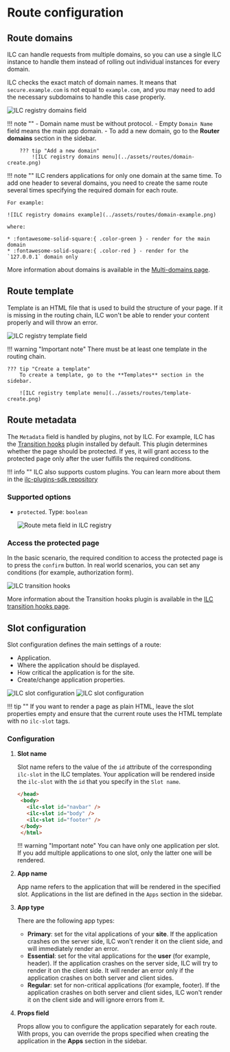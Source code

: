 # Route configuration

## Route domains

ILC can handle requests from multiple domains, so you can use a single ILC instance to handle them instead of rolling out individual instances for every domain.

ILC checks the exact match of domain names. It means that `secure.example.com` is not equal to `example.com`, and you may need to add the necessary subdomains to handle this case properly.

![ILC registry domains field](../assets/routes/domain-field.png)

!!! note ""
    - Domain name must be without protocol.
    - Empty `Domain Name` field means the main app domain.
    - To add a new domain, go to the **Router domains** section in the sidebar.
        
        ??? tip "Add a new domain"
            ![ILC registry domains menu](../assets/routes/domain-create.png)

!!! note ""
    ILC renders applications for only one domain at the same time. To add one header to several domains, you need to create the same route several times specifying the required domain for each route.

    For example:

    ![ILC registry domains example](../assets/routes/domain-example.png)

    where:

    * :fontawesome-solid-square:{ .color-green } - render for the main domain
    * :fontawesome-solid-square:{ .color-red } - render for the `127.0.0.1` domain only

More information about domains is available in the [Multi-domains page](../multi-domains.md).

## Route template

Template is an HTML file that is used to build the structure of your page. If it is missing in the routing chain, ILC won't be able to render your content properly and will throw an error.

![ILC registry template field](../assets/routes/template-field.png)

!!! warning "Important note"
    There must be at least one template in the routing chain.

    ??? tip "Create a template"
        To create a template, go to the **Templates** section in the sidebar.
        
        ![ILC registry template menu](../assets/routes/template-create.png)

## Route metadata

The `Metadata` field is handled by plugins, not by ILC. For example, ILC has the [Transition hooks](https://github.com/namecheap/ilc-plugins-sdk/tree/master/src/plugins/transitionHooks) plugin installed by default. This plugin determines whether the page should be protected. If yes, it will grant access to the protected page only after the user fulfills the required conditions.

!!! info ""
    ILC also supports custom plugins. You can learn more about them in the [ilc-plugins-sdk repository](https://github.com/namecheap/ilc-plugins-sdk)

### Supported options

- `protected`. Type: `boolean`
    
    ![Route meta field in ILC registry](../assets/route_meta_field.gif)

### Access the protected page

In the basic scenario, the required condition to access the protected page is to press the `confirm` button. In real world scenarios, you can set any conditions (for example, authorization form).

![ILC transition hooks](../assets/transition_hooks.gif)

More information about the Transition hooks plugin is available in the [ILC transition hooks page](../transition_hooks.md).

## Slot configuration

Slot configuration defines the main settings of a route:

- Application.
- Where the application should be displayed.
- How critical the application is for the site.
- Create/change application properties.

![ILC slot configuration](../assets/routes/slot-configuration1.png)
![ILC slot configuration](../assets/routes/slot-configuration2.png)

!!! tip ""
    If you want to render a page as plain HTML, leave the slot properties empty and ensure that the current route uses the HTML template with no `ilc-slot` tags.

### Configuration

1. **Slot name**
    
    Slot name refers to the value of the `id` attribute of the corresponding `ilc-slot` in the ILC templates. Your application will be rendered inside the `ilc-slot` with the `id` that you specify in the `Slot name`.

    ```html
    </head>
     <body>
       <ilc-slot id="navbar" />
       <ilc-slot id="body" />
       <ilc-slot id="footer" />
     </body>
     </html>
    ```

    !!! warning "Important note"
        You can have only one application per slot. If you add multiple applications to one slot, only the latter one will be rendered.

1. **App name**

    App name refers to the application that will be rendered in the specified slot. Applications in the list are defined in the `Apps` section in the sidebar.

1. **App type**

    There are the following app types:
     
    - **Primary**: set for the vital applications of your **site**. If the application crashes on the server side, ILC won't render it on the client side, and will immediately render an error.
    - **Essential**: set for the vital applications for the **user** (for example, header). If the application crashes on the server side, ILC will try to render it on the client side. It will render an error only if the application crashes on both server and client sides.
    - **Regular**: set for non-critical applications (for example, footer). If the application crashes on both server and client sides, ILC won't render it on the client side and will ignore errors from it.

1. **Props field**

    Props allow you to configure the application separately for each route. With props, you can override the props specified when creating the application in the **Apps** section in the sidebar.

